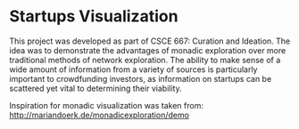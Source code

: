 # Startups Visualization

This project was developed as part of CSCE 667: Curation and Ideation. The idea was to demonstrate the advantages of monadic exploration over more traditional methods of network exploration. The ability to make sense of a wide amount of information from a variety of sources is particularly important to crowdfunding investors, as information on startups can be scattered yet vital to determining their viability.

Inspiration for monadic visualization was taken from: http://mariandoerk.de/monadicexploration/demo
